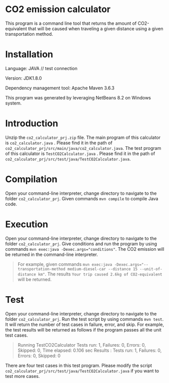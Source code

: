 ﻿# CO2 emission calculator

This program is a command line tool that returns the amount of CO2-equivalent that will be caused when traveling a given distance using a given transportation method.

# Installation

Language: JAVA // test connection

Version: JDK1.8.0

Dependency management tool: Apache Maven 3.6.3

This program was generated by leveraging NetBeans 8.2 on Windows system.

# Introduction
Unzip the `co2_calculator_prj.zip` file.
The main program of this calculator is `co2_calculator.java` . Please find it in the path of `co2_calculator_prj/src/main/java/co2_calculator.java`.
The test program of this calculator is `TestCO2Calculator.java` . Please find it in the path of `co2_calculator_prj/src/test/java/TestCO2Calculator.java`.


# Compilation
Open your command-line interpreter, change directory to navigate to the folder `co2_calculator_prj`. 
Given commands `mvn compile` to compile Java code. 

# Execution
Open your command-line interpreter, change directory to navigate to the folder `co2_calculator_prj`. 
Give conditions and run the program by using commands `mvn exec:java -Dexec.args="conditions"`. The CO2 emission will be returned in the command-line interpreter. 
> For example, given commands `mvn exec:java -Dexec.args="--transportation-method medium-diesel-car --distance 15 --unit-of-distance km"`. 
> The results `Your trip caused 2.6kg of CO2-equivalent` will be returned.

# Test
Open your command-line interpreter, change directory to navigate to the folder `co2_calculator_prj`. 
Run the test script by using commands `mvn test`. It will return the number of test cases in failure, error, and skip. For example, the test results will be returned as follows if the program passes all the unit test cases.
> Running TestCO2Calculator
> Tests run: 1, Failures: 0, Errors: 0, Skipped: 0, Time elapsed: 0.106 sec
> Results :
> Tests run: 1, Failures: 0, Errors: 0, Skipped: 0

There are four test cases in this test program. Please modify the script `co2_calculator_prj/src/test/java/TestCO2Calculator.java` if you want to test more cases.
